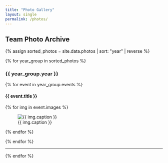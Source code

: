 ```yaml
---
title: "Photo Gallery"
layout: single
permalink: /photos/
---
```


## Team Photo Archive

{% assign sorted_photos = site.data.photos | sort: "year" | reverse %}

{% for year_group in sorted_photos %}
### {{ year_group.year }}

{% for event in year_group.events %}
#### {{ event.title }}

<div class="gallery">
  {% for img in event.images %}
    <figure>
      <img src="{{ img.path }}" alt="{{ img.caption }}">
      <figcaption>{{ img.caption }}</figcaption>
    </figure>
  {% endfor %}
</div>

{% endfor %}

---
{% endfor %}
